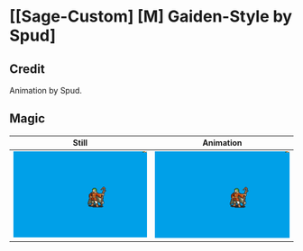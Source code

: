 # [\[Sage-Custom\] \[M\] Gaiden-Style by Spud]

## Credit

Animation by Spud.
	
## Magic

| Still | Animation |
| :---: | :-------: |
| ![Magic still](./Magic_000.png) | ![Magic animation](./Magic.gif) |
